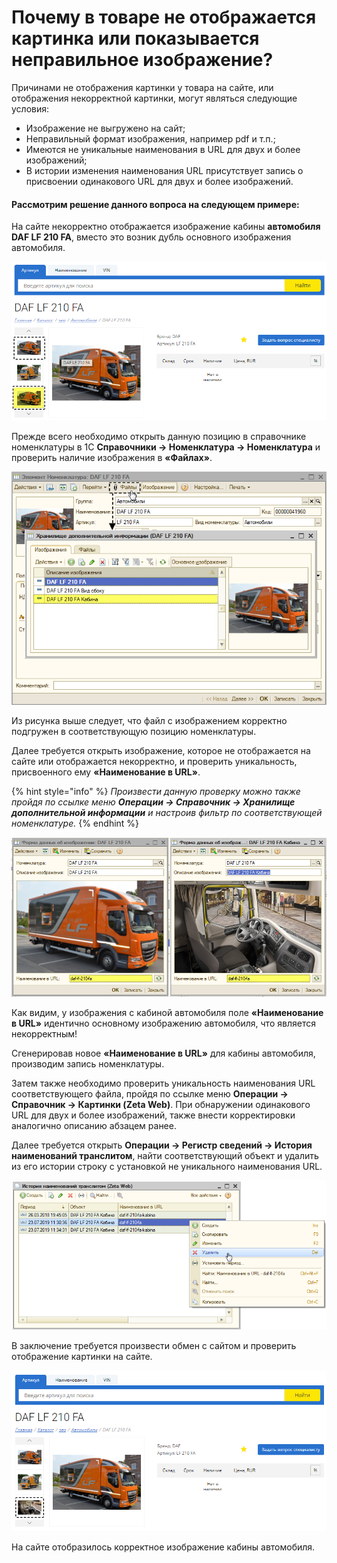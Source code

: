 # Почему в товаре не отображается картинка или показывается неправильное изображение?

Причинами не отображения картинки у товара на сайте, или отображения некорректной картинки, могут являться следующие условия:

* Изображение не выгружено на сайт;
* Неправильный формат изображения, например pdf и т.п.;
* Имеются не уникальные наименования в URL для двух и более изображений;
* В истории изменения наименования URL присутствует запись о присвоении одинакового URL для двух и более изображений.

#### Рассмотрим решение данного вопроса на следующем примере:

На сайте некорректно отображается изображение кабины **автомобиля DAF LF 210 FA**, вместо это возник дубль основного изображения автомобиля.

![](../.gitbook/assets/image-4%20%283%29.png)

Прежде всего необходимо открыть данную позицию в справочнике номенклатуры в 1С **Справочники → Номенклатура → Номенклатура** и проверить наличие изображения в **«Файлах»**.

![](../.gitbook/assets/image-7%20%284%29.png)

Из рисунка выше следует, что файл с изображением корректно подгружен в соответствующую позицию номенклатуры. 

Далее требуется открыть изображение, которое не отображается на сайте или отображается некорректно, и проверить уникальность, присвоенного ему **«Наименование в URL»**. 

{% hint style="info" %}
_Произвести данную проверку можно также пройдя по ссылке меню **Операции → Справочник → Хранилище дополнительной информации** и настроив фильтр по соответствующей номенклатуре._
{% endhint %}

![](../.gitbook/assets/image-3.png)

Как видим, у изображения с кабиной автомобиля поле **«Наименование в URL»** идентично основному изображению автомобиля, что является некорректным!

Сгенерировав новое **«Наименование в URL»** для кабины автомобиля, производим запись номенклатуры.

Затем также необходимо проверить уникальность наименования URL соответствующего файла, пройдя по ссылке меню **Операции → Справочник → Картинки \(Zeta Web\)**. При обнаружении одинакового URL для двух и более изображений, также внести корректировки аналогично описанию абзацем ранее.

Далее требуется открыть **Операции → Регистр сведений → История наименований транслитом**, найти соответствующий объект и удалить из его истории строку с установкой не уникального наименования URL.

![](../.gitbook/assets/image-8.png)

В заключение требуется произвести обмен с сайтом и проверить отображение картинки на сайте.

![](../.gitbook/assets/image-5%20%281%29.png)

На сайте отобразилось корректное изображение кабины автомобиля.

